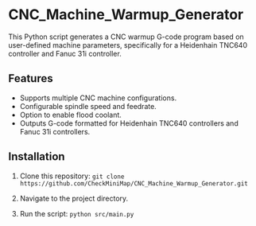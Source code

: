 # CNC_Machine_Warmup_Generator

This Python script generates a CNC warmup G-code program based on user-defined machine parameters, specifically for a Heidenhain TNC640 controller and Fanuc 31i controller.

## Features

- Supports multiple CNC machine configurations.
- Configurable spindle speed and feedrate.
- Option to enable flood coolant.
- Outputs G-code formatted for Heidenhain TNC640 controllers and Fanuc 31i controllers.

## Installation

1. Clone this repository:
   `git clone https://github.com/CheckMiniMap/CNC_Machine_Warmup_Generator.git`

2. Navigate to the project directory.

3. Run the script:
   `python src/main.py`
